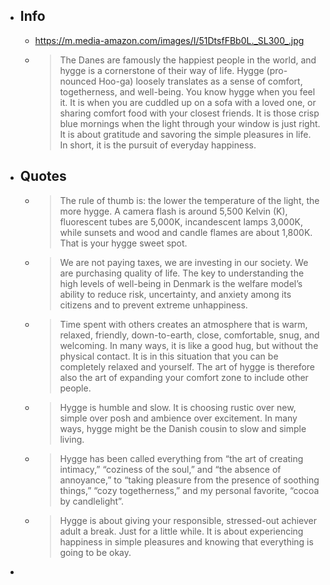 - ## Info
	- https://m.media-amazon.com/images/I/51DtsfFBb0L._SL300_.jpg
	- > The Danes are famously the happiest people in the world, and hygge is a cornerstone of their way of life. Hygge (pro-nounced Hoo-ga) loosely translates as a sense of comfort, togetherness, and well-being. You know hygge when you feel it. It is when you are cuddled up on a sofa with a loved one, or sharing comfort food with your closest friends. It is those crisp blue mornings when the light through your window is just right. It is about gratitude and savoring the simple pleasures in life. In short, it is the pursuit of everyday happiness.
- ## Quotes
	- > The rule of thumb is: the lower the temperature of the light, the more hygge. A camera flash is around 5,500 Kelvin (K), fluorescent tubes are 5,000K, incandescent lamps 3,000K, while sunsets and wood and candle flames are about 1,800K. That is your hygge sweet spot.
	- > We are not paying taxes, we are investing in our society. We are purchasing quality of life. The key to understanding the high levels of well-being in Denmark is the welfare model’s ability to reduce risk, uncertainty, and anxiety among its citizens and to prevent extreme unhappiness.
	- > Time spent with others creates an atmosphere that is warm, relaxed, friendly, down-to-earth, close, comfortable, snug, and welcoming. In many ways, it is like a good hug, but without the physical contact. It is in this situation that you can be completely relaxed and yourself. The art of hygge is therefore also the art of expanding your comfort zone to include other people.
	- > Hygge is humble and slow. It is choosing rustic over new, simple over posh and ambience over excitement. In many ways, hygge might be the Danish cousin to slow and simple living.
	- > Hygge has been called everything from “the art of creating intimacy,” “coziness of the soul,” and “the absence of annoyance,” to “taking pleasure from the presence of soothing things,” “cozy togetherness,” and my personal favorite, “cocoa by candlelight”.
	- > Hygge is about giving your responsible, stressed-out achiever adult a break. Just for a little while. It is about experiencing happiness in simple pleasures and knowing that everything is going to be okay.
-